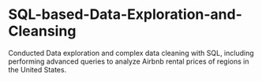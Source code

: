 # SQL-based-Data-Exploration-and-Cleansing

Conducted Data exploration  and complex data cleaning with SQL, including performing advanced 
queries to analyze Airbnb rental prices of regions in the United States.
